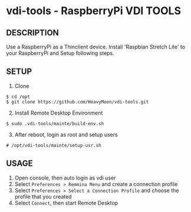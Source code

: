 vdi-tools - RaspberryPi VDI TOOLS
=======================================

## DESCRIPTION
Use a RaspberryPi as a Thinclient device.
Install 'Raspbian Stretch Lite' to your RaspberryPi and Setup following steps.

## SETUP
1. Clone
```
$ cd /opt
$ git clone https://github.com/HeavyMoon/vdi-tools.git
```
2. Install Remote Desktop Environment
```
$ sudo .vdi-tools/mainte/build-env.sh
```
3. After reboot, login as root and setup users
```
# /opt/vdi-tools/mainte/setup-usr.sh
```

## USAGE
1. Open console, then auto login as vdi user
2. Select `Preferences > Remmina Menu` and create a connection profile
3. Select `Preferences > Select a Connection Profile` and choose the profile that you created
4. Select `Connect`, then start Remote Desktop


